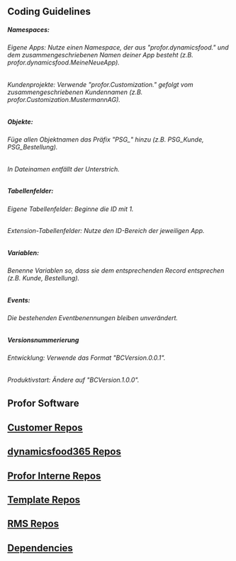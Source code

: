 ## Coding Guidelines
##### Namespaces:
###### Eigene Apps: Nutze einen Namespace, der aus "profor.dynamicsfood." und dem zusammengeschriebenen Namen deiner App besteht (z.B. profor.dynamicsfood.MeineNeueApp).
###### Kundenprojekte: Verwende "profor.Customization." gefolgt vom zusammengeschriebenen Kundennamen (z.B. profor.Customization.MustermannAG).
##### Objekte:
###### Füge allen Objektnamen das Präfix "PSG_" hinzu (z.B. PSG_Kunde, PSG_Bestellung).
###### In Dateinamen entfällt der Unterstrich.
##### Tabellenfelder:
###### Eigene Tabellenfelder: Beginne die ID mit 1.
###### Extension-Tabellenfelder: Nutze den ID-Bereich der jeweiligen App.
##### Variablen:
###### Benenne Variablen so, dass sie dem entsprechenden Record entsprechen (z.B. Kunde, Bestellung).
##### Events:
###### Die bestehenden Eventbenennungen bleiben unverändert.
##### Versionsnummerierung
###### Entwicklung: Verwende das Format "BCVersion.0.0.1".
###### Produktivstart: Ändere auf "BCVersion.1.0.0".



## Profor Software

## [Customer Repos](https://github.com/orgs/profor-software/repositories?q=Customer&type=all&language=&sort=) 

## [dynamicsfood365 Repos](https://github.com/orgs/profor-software/repositories?q=dynamicsfood365&type=all&language=&sort=)

## [Profor Interne Repos](https://github.com/orgs/profor-software/repositories?q=Profor&type=all&language=&sort=) 

## [Template Repos](https://github.com/orgs/profor-software/repositories?q=Template&type=all&language=&sort=) 

## [RMS Repos](https://github.com/orgs/profor-software/repositories?q=RMS&type=all&language=&sort=) 

## [Dependencies](https://github.com/orgs/profor-software/repositories?q=Dependency&type=all&language=&sort=) 


